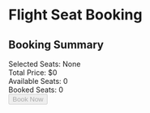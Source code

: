 
<!DOCTYPE html>
<html lang="en">
<head>
    <meta charset="UTF-8">
    <meta name="viewport" content="width=device-width, initial-scale=1.0">
    <title>Flight Seat Booking</title>
    <link rel="stylesheet" href="styles.css">
</head>
<body>
    <div class="container">
        <h1>Flight Seat Booking</h1>
        <div class="seats">
            <!-- Seats will be generated here -->
        </div>
        <div class="summary">
            <h2>Booking Summary</h2>
            <div id="selected-seats">Selected Seats: None</div>
            <div id="total-price">Total Price: $0</div>
            <div id="available-seats">Available Seats: 0</div>
            <div id="booked-seats">Booked Seats: 0</div>
            <button id="submit-button" disabled>Book Now</button>
        </div>
    </div>
    <script src="script.js"></script>
</body>
